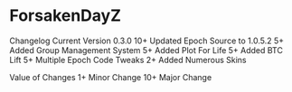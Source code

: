 ForsakenDayZ
============
Changelog 
Current Version 0.3.0
10+	Updated Epoch Source to 1.0.5.2
5+	Added Group Management System
5+	Added Plot For Life
5+	Added BTC Lift
5+	Multiple Epoch Code Tweaks
2+	Added Numerous Skins


Value of Changes
1+ Minor Change
10+ Major Change


